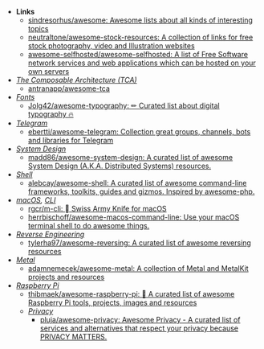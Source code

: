 - **Links**
	- [sindresorhus/awesome:  Awesome lists about all kinds of interesting topics](https://github.com/sindresorhus/awesome)
	- [neutraltone/awesome-stock-resources: A collection of links for free stock photography, video and Illustration websites](https://github.com/neutraltone/awesome-stock-resources)
	- [awesome-selfhosted/awesome-selfhosted: A list of Free Software network services and web applications which can be hosted on your own servers](https://github.com/awesome-selfhosted/awesome-selfhosted)
- *[The Composable Architecture (TCA)](Information%20Technology/Programming/Apple%20Technologies/Apple%20Platform%20Architecture/The%20Composable%20Architecture%20(TCA).md)*
	- [antranapp/awesome-tca](https://github.com/antranapp/awesome-tca)
- *[Fonts](Design/Fonts.md)*
	- [Jolg42/awesome-typography: ✏︎ Curated list about digital typography 🔥](https://github.com/Jolg42/awesome-typography)
- *[Telegram](Information%20Technology/Apps/Telegram.md)*
	- [ebertti/awesome-telegram: Collection great groups, channels, bots and libraries for Telegram](https://github.com/ebertti/awesome-telegram)
- *[System Design](System%20Design.md)*
	- [madd86/awesome-system-design: A curated list of awesome System Design (A.K.A. Distributed Systems) resources.](https://github.com/madd86/awesome-system-design)
- *[Shell](Information%20Technology/Programming/Shell.md)*
	- [alebcay/awesome-shell: A curated list of awesome command-line frameworks, toolkits, guides and gizmos. Inspired by awesome-php.](https://github.com/alebcay/awesome-shell)
- *[macOS](Information%20Technology/Programming/OS's/macOS.md), [CLI](Information%20Technology/Programming/Shell/CLI.md)*
	- [rgcr/m-cli:  Swiss Army Knife for macOS](https://github.com/rgcr/m-cli)
	- [herrbischoff/awesome-macos-command-line: Use your macOS terminal shell to do awesome things.](https://github.com/herrbischoff/awesome-macos-command-line)
- *[Reverse Engineering](Information%20Technology/Reverse%20Engineering.md)*
	- [tylerha97/awesome-reversing: A curated list of awesome reversing resources](https://github.com/tylerha97/awesome-reversing)
- *[Metal](Information%20Technology/Programming/Apple%20Technologies/Metal.md)*
	- [adamnemecek/awesome-metal: A collection of Metal and MetalKit projects and resources](https://github.com/adamnemecek/awesome-metal) 
- *[Raspberry Pi](Information%20Technology/Hardware/Cool%20Devices/Raspberry%20Pi.md)*
	- [thibmaek/awesome-raspberry-pi: 📝 A curated list of awesome Raspberry Pi tools, projects, images and resources](https://github.com/thibmaek/awesome-raspberry-pi)
	- *[Privacy](Information%20Technology/Privacy.md)*
		- [pluja/awesome-privacy: Awesome Privacy - A curated list of services and alternatives that respect your privacy because PRIVACY MATTERS.](https://github.com/pluja/awesome-privacy)